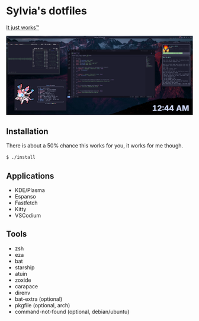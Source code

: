 # Sylvia's dotfiles

[It just works™](https://www.youtube.com/watch?v=nVqcxarP9J4)

![](./assets/screenshot2.png)

## Installation

There is about a 50% chance this works for you, it works for me though.

```zsh
$ ./install
```

## Applications

* KDE/Plasma
* Espanso
* Fastfetch
* Kitty
* VSCodium

## Tools

* zsh
* eza
* bat
* starship
* atuin
* zoxide
* carapace
* direnv
* bat-extra (optional)
* pkgfile (optional, arch)
* command-not-found (optional, debian/ubuntu)
